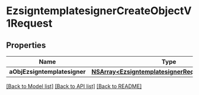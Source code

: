 # EzsigntemplatesignerCreateObjectV1Request

## Properties
Name | Type | Description | Notes
------------ | ------------- | ------------- | -------------
**aObjEzsigntemplatesigner** | [**NSArray&lt;EzsigntemplatesignerRequestCompound&gt;***](EzsigntemplatesignerRequestCompound.md) |  | 

[[Back to Model list]](../README.md#documentation-for-models) [[Back to API list]](../README.md#documentation-for-api-endpoints) [[Back to README]](../README.md)



